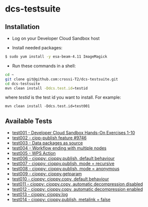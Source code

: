 # dcs-testsuite

## Installation 

* Log on your Developer Cloud Sandbox host

* Install needed packages:

```bash
$ sudo yum install -y esa-beam-4.11 ImageMagick
```

* Run these commands in a shell:

```bash
cd ~
git clone git@github.com:crossi-T2/dcs-testsuite.git
cd dcs-testsuite
mvn clean install -Ddcs.test.id=testid
```

where *testid* is the test id you want to install. For example:

```
mvn clean install -Ddcs.test.id=test001
```

## Available Tests

* [test001 - Developer Cloud Sandbox Hands-On Exercises 1-10](src/main/app-resources/test001/README.md)
* [test002 - ciop-publish feature #9746](src/main/app-resources/test002/README.md)
* [test003 - Data packages as source](src/main/app-resources/test003/README.md)
* [test004 - Workflow ending with multiple nodes](src/main/app-resources/test004/README.md)
* [test005 - WPS Action](src/main/app-resources/test005/README.md)
* [test006 - cioppy: cioppy.publish, default behaviour](src/main/app-resources/test006/README.md)
* [test007 - cioppy: cioppy.publish, mode = recursive](src/main/app-resources/test007/README.md)
* [test008 - cioppy: cioppy.publish, mode = anonymous](src/main/app-resources/test008/README.md)
* [test009 - cioppy: cioppy.getparam](src/main/app-resources/test009/README.md)
* [test010 - cioppy: cioppy.copy, default behaviour](src/main/app-resources/test010/README.md)
* [test011 - cioppy: cioppy.copy, automatic decompression disabled](src/main/app-resources/test011/README.md)
* [test012 - cioppy: cioppy.copy, automatic decompression enabled](src/main/app-resources/test012/README.md)
* [test013 - cioppy: cioppy.log](src/main/app-resources/test013/README.md)
* [test014 - cioppy: cioppy.publish, metalink = false](src/main/app-resources/test014/README.md)
